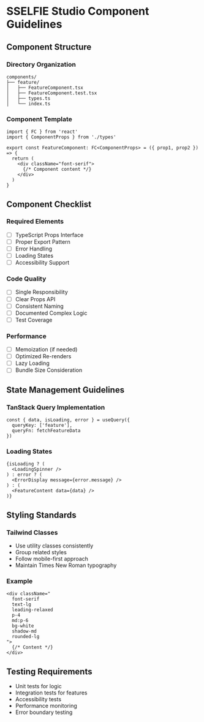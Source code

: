 # SSELFIE Studio Component Guidelines

## Component Structure

### Directory Organization
```
components/
├── feature/
│   ├── FeatureComponent.tsx
│   ├── FeatureComponent.test.tsx
│   ├── types.ts
│   └── index.ts
```

### Component Template
```tsx
import { FC } from 'react'
import { ComponentProps } from './types'

export const FeatureComponent: FC<ComponentProps> = ({ prop1, prop2 }) => {
  return (
    <div className="font-serif">
      {/* Component content */}
    </div>
  )
}
```

## Component Checklist

### Required Elements
- [ ] TypeScript Props Interface
- [ ] Proper Export Pattern
- [ ] Error Handling
- [ ] Loading States
- [ ] Accessibility Support

### Code Quality
- [ ] Single Responsibility
- [ ] Clear Props API
- [ ] Consistent Naming
- [ ] Documented Complex Logic
- [ ] Test Coverage

### Performance
- [ ] Memoization (if needed)
- [ ] Optimized Re-renders
- [ ] Lazy Loading
- [ ] Bundle Size Consideration

## State Management Guidelines

### TanStack Query Implementation
```tsx
const { data, isLoading, error } = useQuery({
  queryKey: ['feature'],
  queryFn: fetchFeatureData
})
```

### Loading States
```tsx
{isLoading ? (
  <LoadingSpinner />
) : error ? (
  <ErrorDisplay message={error.message} />
) : (
  <FeatureContent data={data} />
)}
```

## Styling Standards

### Tailwind Classes
- Use utility classes consistently
- Group related styles
- Follow mobile-first approach
- Maintain Times New Roman typography

### Example
```tsx
<div className="
  font-serif 
  text-lg 
  leading-relaxed
  p-4
  md:p-6
  bg-white
  shadow-md
  rounded-lg
">
  {/* Content */}
</div>
```

## Testing Requirements

- Unit tests for logic
- Integration tests for features
- Accessibility tests
- Performance monitoring
- Error boundary testing